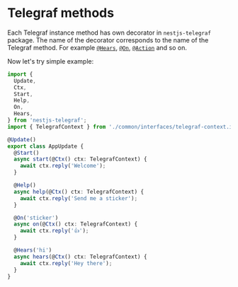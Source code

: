 # Telegraf methods
Each Telegraf instance method has own decorator in `nestjs-telegraf` package. The name of the decorator corresponds to the name of the Telegraf method. For example [`@Hears`](https://telegraf.js.org/classes/telegraf.html#hears), [`@On`](https://telegraf.js.org/classes/telegraf.html#on), [`@Action`](https://telegraf.js.org/classes/telegraf.html#action) and so on.

Now let's try simple example:

```typescript title="src/app.update.ts"
import {
  Update,
  Ctx,
  Start,
  Help,
  On,
  Hears,
} from 'nestjs-telegraf';
import { TelegrafContext } from './common/interfaces/telegraf-context.interface.ts';

@Update()
export class AppUpdate {
  @Start()
  async start(@Ctx() ctx: TelegrafContext) {
    await ctx.reply('Welcome');
  }

  @Help()
  async help(@Ctx() ctx: TelegrafContext) {
    await ctx.reply('Send me a sticker');
  }

  @On('sticker')
  async on(@Ctx() ctx: TelegrafContext) {
    await ctx.reply('👍');
  }

  @Hears('hi')
  async hears(@Ctx() ctx: TelegrafContext) {
    await ctx.reply('Hey there');
  }
}
```
